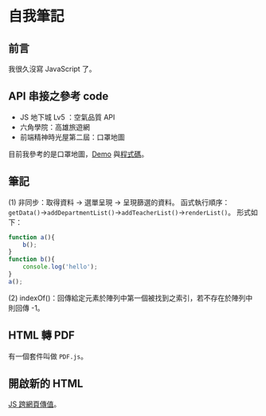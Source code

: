 # 自我筆記

## 前言

我很久沒寫 JavaScript 了。

## API 串接之參考 code

- JS 地下城 Lv5 ：空氣品質 API
- 六角學院：高雄旅遊網
- 前端精神時光屋第二屆：口罩地圖

目前我參考的是口罩地圖，[Demo](https://fred39392001.github.io/Taiwan_Mask_Map_2020/) 與[程式碼](https://github.com/fred39392001/Taiwan_Mask_Map_2020/blob/master/js/all.js)。

## 筆記

(1) 非同步：取得資料 → 選單呈現 → 呈現篩選的資料。
函式執行順序：`getData()`→`addDepartmentList()`→`addTeacherList()`→`renderList()`。
形式如下：

```javascript
function a(){
    b();
}
function b(){
    console.log('hello');
}
a();
```

(2) indexOf()：回傳給定元素於陣列中第一個被找到之索引，若不存在於陣列中則回傳 -1。

## HTML 轉 PDF

有一個套件叫做 `PDF.js`。

## 開啟新的 HTML

[JS 跨網頁傳值](https://sites.google.com/a/storaid.org/storaid/programming/javascript/kua-wang-ye-chuan-zhi)。